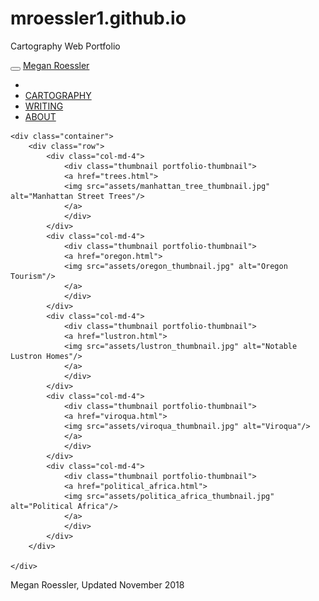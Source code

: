 # mroessler1.github.io
Cartography Web Portfolio

<!DOCTYPE html>
<html lang="en">
<head>
  <title>Megan Roessler</title>
  <meta charset="utf-8">
  <meta name="viewport" content="width=device-width, initial-scale=1">
  <link rel="stylesheet" href="https://maxcdn.bootstrapcdn.com/bootstrap/3.3.7/css/bootstrap.min.css">
  <link rel="stylesheet" href="css/styles.css">
  <script src="https://ajax.googleapis.com/ajax/libs/jquery/3.3.1/jquery.min.js"></script>
  <script src="https://maxcdn.bootstrapcdn.com/bootstrap/3.3.7/js/bootstrap.min.js"></script>
</head>
<body>

<nav class="navbar navbar-inverse">
  <div class="container-fluid">
    <div class="navbar-header">
      <button type="button" class="navbar-toggle" data-toggle="collapse" data-target="#myNavbar">
        <span class="icon-bar"></span>
        <span class="icon-bar"></span>
        <span class="icon-bar"></span>                        
      </button>
      <a class="navbar-brand" href="#">Megan Roessler</a>
    </div>
    <div class="collapse navbar-collapse" id="myNavbar">
      <ul class="nav navbar-nav">
        <li class="dropdown">
            <li><a href="index1.html">CARTOGRAPHY</a></li>
            <li><a href="writing1.html">WRITING</a></li>
            <li><a href="about.html">ABOUT</a></li>
        </li>
        </ul>
    </div>
  </div>
</nav>
	
	<div class="container">
		<div class="row">
			<div class="col-md-4">
				<div class="thumbnail portfolio-thumbnail">
				<a href="trees.html">
				<img src="assets/manhattan_tree_thumbnail.jpg" alt="Manhattan Street Trees"/>
				</a>
				</div>
			</div>
			<div class="col-md-4">
				<div class="thumbnail portfolio-thumbnail">
				<a href="oregon.html">
				<img src="assets/oregon_thumbnail.jpg" alt="Oregon Tourism"/>
				</a>
				</div>
			</div>
			<div class="col-md-4">
				<div class="thumbnail portfolio-thumbnail">
				<a href="lustron.html">
				<img src="assets/lustron_thumbnail.jpg" alt="Notable Lustron Homes"/>
				</a>
				</div>
			</div>
			<div class="col-md-4">
				<div class="thumbnail portfolio-thumbnail">
				<a href="viroqua.html">
				<img src="assets/viroqua_thumbnail.jpg" alt="Viroqua"/>
				</a>
				</div>
			</div>
			<div class="col-md-4">
				<div class="thumbnail portfolio-thumbnail">
				<a href="political_africa.html">
				<img src="assets/politica_africa_thumbnail.jpg" alt="Political Africa"/>
				</a>
				</div>
			</div>
		</div>
		
	</div>
</body>

<footer>
	<p>Megan Roessler, Updated November 2018</p>
</footer>
